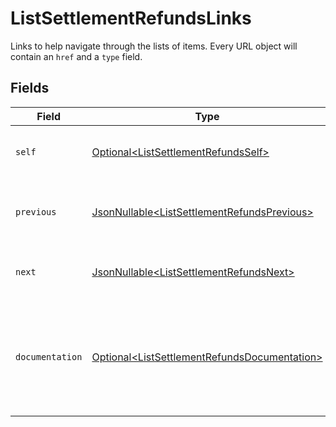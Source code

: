 # ListSettlementRefundsLinks

Links to help navigate through the lists of items. Every URL object will contain an `href` and a `type` field.


## Fields

| Field                                                                                                          | Type                                                                                                           | Required                                                                                                       | Description                                                                                                    |
| -------------------------------------------------------------------------------------------------------------- | -------------------------------------------------------------------------------------------------------------- | -------------------------------------------------------------------------------------------------------------- | -------------------------------------------------------------------------------------------------------------- |
| `self`                                                                                                         | [Optional\<ListSettlementRefundsSelf>](../../models/operations/ListSettlementRefundsSelf.md)                   | :heavy_minus_sign:                                                                                             | The URL to the current set of items.                                                                           |
| `previous`                                                                                                     | [JsonNullable\<ListSettlementRefundsPrevious>](../../models/operations/ListSettlementRefundsPrevious.md)       | :heavy_minus_sign:                                                                                             | The previous set of items, if available.                                                                       |
| `next`                                                                                                         | [JsonNullable\<ListSettlementRefundsNext>](../../models/operations/ListSettlementRefundsNext.md)               | :heavy_minus_sign:                                                                                             | The next set of items, if available.                                                                           |
| `documentation`                                                                                                | [Optional\<ListSettlementRefundsDocumentation>](../../models/operations/ListSettlementRefundsDocumentation.md) | :heavy_minus_sign:                                                                                             | In v2 endpoints, URLs are commonly represented as objects with an `href` and `type` field.                     |